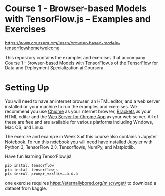 Course 1 - Browser-based Models with TensorFlow.js – Examples and Exercises
===========================================================================

https://www.coursera.org/learn/browser-based-models-tensorflow/home/welcome

This repository contains the examples and exercises that accompany Course 1 - Browser-based Models with TensorFlow.js of the TensorFlow for Data and Deployment Specialization at Coursera.

# Setting Up

You will need to have an internet browser, an HTML editor, and a web server installed on your machine to run the examples and exercises. We recommend you use [Chrome](https://www.google.com/chrome/) as your internet browser,  [Brackets](http://brackets.io/) as your HTML editor and the [Web Server for Chrome App](https://chrome.google.com/webstore/detail/web-server-for-chrome/ofhbbkphhbklhfoeikjpcbhemlocgigb?hl=en) as your web server. All of these are free and are available for various platforms including Windows, Mac OS, and Linux.

The exercise and example in Week 3 of this course also contains a Jupyter Notebook. To run this notebook you will need have installed Jupyter with Python 3, TensorFlow 2.0, Tensorflowjs, NumPy, and Matplotlib.  


Have fun learning TensorFlow.js!

```
pip install tensorflow
pip install tensorflowjs
pip install prompt_toolkit==3.0.3
```

one exercise requires https://eternallybored.org/misc/wget/ to download a dataset from kaggle.
